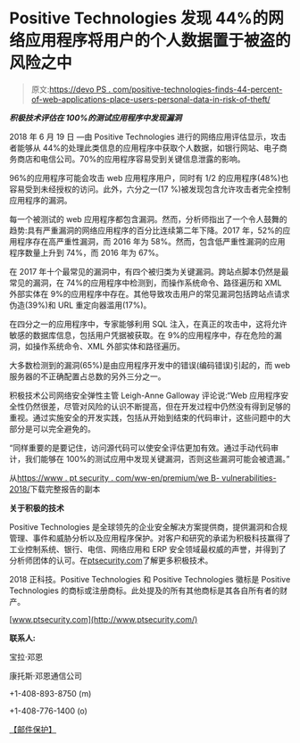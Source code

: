 # Positive Technologies 发现 44%的网络应用程序将用户的个人数据置于被盗的风险之中

> 原文:[https://devo PS . com/positive-technologies-finds-44-percent-of-web-applications-place-users-personal-data-in-risk-of-theft/](https://devops.com/positive-technologies-finds-44-percent-of-web-applications-place-users-personal-data-at-risk-of-theft/)

***积极技术评估在 100%的测试应用程序中发现漏洞***

2018 年 6 月 19 日 —由 Positive Technologies 进行的网络应用评估显示，攻击者能够从 44%的处理此类信息的应用程序中获取个人数据，如银行网站、电子商务商店和电信公司。70%的应用程序容易受到关键信息泄露的影响。

96%的应用程序可能会攻击 web 应用程序用户，同时有 1/2 的应用程序(48%)也容易受到未经授权的访问。此外，六分之一(17 %)被发现包含允许攻击者完全控制应用程序的漏洞。

每一个被测试的 web 应用程序都包含漏洞。然而，分析师指出了一个令人鼓舞的趋势:具有严重漏洞的网络应用程序的百分比连续第二年下降。2017 年，52%的应用程序存在高严重性漏洞，而 2016 年为 58%。然而，包含低严重性漏洞的应用程序数量上升到 74%，而 2016 年为 67%。

在 2017 年十个最常见的漏洞中，有四个被归类为关键漏洞。跨站点脚本仍然是最常见的漏洞，在 74%的应用程序中检测到，而操作系统命令、路径遍历和 XML 外部实体在 9%的应用程序中存在。其他导致攻击用户的常见漏洞包括跨站点请求伪造(39%)和 URL 重定向器滥用(17%)。

在四分之一的应用程序中，专家能够利用 SQL 注入，在真正的攻击中，这将允许敏感的数据库信息，包括用户凭据被获取。在 9%的应用程序中，存在危险的漏洞，如操作系统命令、XML 外部实体和路径遍历。

大多数检测到的漏洞(65%)是由应用程序开发中的错误(编码错误)引起的，而 web 服务器的不正确配置占总数的另外三分之一。

积极技术公司网络安全弹性主管 Leigh-Anne Galloway 评论说:“Web 应用程序安全性仍然很差，尽管对风险的认识不断提高，但在开发过程中仍然没有得到足够的重视。通过实施安全的开发实践，包括从开始到结束的代码审计，这些问题中的大部分是可以完全避免的。

“同样重要的是要记住，访问源代码可以使安全评估更加有效。通过手动代码审计，我们能够在 100%的测试应用中发现关键漏洞，否则这些漏洞可能会被遗漏。”

从[https://www . pt security . com/ww-en/premium/we B- vulnerabilities-2018/](https://www.ptsecurity.com/ww-en/premium/web-vulnerabilities-2018/)下载完整报告的副本

**关于积极的技术**

Positive Technologies 是全球领先的企业安全解决方案提供商，提供漏洞和合规管理、事件和威胁分析以及应用程序保护。对客户和研究的承诺为积极科技赢得了工业控制系统、银行、电信、网络应用和 ERP 安全领域最权威的声誉，并得到了分析师团体的认可。在[ptsecurity.com](http://ptsecurity.com/)了解更多积极技术。

2018 正科技。Positive Technologies 和 Positive Technologies 徽标是 Positive Technologies 的商标或注册商标。此处提及的所有其他商标是其各自所有者的财产。

[www.ptsecurity.com](http://www.ptsecurity.com/)

**联系人:**

宝拉·邓恩

康托斯·邓恩通信公司

+1-408-893-8750 (m)

+1-408-776-1400 (o)

[【邮件保护】](/cdn-cgi/l/email-protection#cfbfaebaa3ae8faca0a1bba0bcabbaa1a1aae1aca0a2)